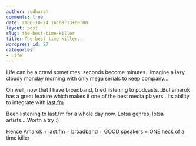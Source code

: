 ```yaml
---
author: sudharsh
comments: true
date: 2006-10-24 16:08:13+00:00
layout: post
slug: the-best-time-killer
title: The best time killer..
wordpress_id: 27
categories:
- Life
---
```


Life can be a crawl sometimes..seconds become minutes...Imagine a lazy cloudy monday morning with only mega serials to keep company...

Oh well, now that I have broadband, tried listening to podcasts...But amarok has a great feature which makes it one of the best media players.. Its ability to integrate with [last.fm](last.fm)

Been listening to last.fm for a whole day now. Lotsa genres, lotsa artists....Worth a try :)

Hence Amarok + last.fm + broadband + GOOD speakers = ONE heck of a time killer
